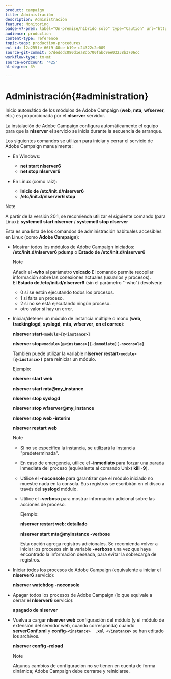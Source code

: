 ```yaml
---
product: campaign
title: Administración
description: Administración
feature: Monitoring
badge-v7-prem: label="On-premise/híbrido solo" type="Caution" url="https://experienceleague.adobe.com/docs/campaign-classic/using/installing-campaign-classic/architecture-and-hosting-models/hosting-models-lp/hosting-models.html?lang=es" tooltip="Se aplica solo a implementaciones On-premise e híbridas"
audience: production
content-type: reference
topic-tags: production-procedures
exl-id: 12a255fe-66f9-40ce-b19e-c24322c2e009
source-git-commit: b7dedddc080d1ea8db700fabc9ee03238b3706cc
workflow-type: tm+mt
source-wordcount: '425'
ht-degree: 3%

---
```


# Administración{#administration}

Inicio automático de los módulos de Adobe Campaign (**web**, **mta**, **wfserver**, etc.) es proporcionada por el **nlserver** servidor.

La instalación de Adobe Campaign configura automáticamente el equipo para que la **nlserver** el servicio se inicia durante la secuencia de arranque.

Los siguientes comandos se utilizan para iniciar y cerrar el servicio de Adobe Campaign manualmente:

* En Windows:

   * **net start nlserver6**
   * **net stop nlserver6**

* En Linux (como raíz):

   * **Inicio de /etc/init.d/nlserver6**
   * **/etc/init.d/nlserver6 stop**

>[!NOTE]
>
>A partir de la versión 20.1, se recomienda utilizar el siguiente comando (para Linux): **systemctl start nlserver** / **systemctl stop nlserver**

Esta es una lista de los comandos de administración habituales accesibles en Linux (como **Adobe Campaign**):

* Mostrar todos los módulos de Adobe Campaign iniciados: **/etc/init.d/nlserver6 pdump** o **Estado de /etc/init.d/nlserver6**

  >[!NOTE]
  >
  >Añadir el **-who** al parámetro **volcado** El comando permite recopilar información sobre las conexiones actuales (usuarios y procesos).\
  >El **Estado de /etc/init.d/nlserver6** (sin el parámetro &quot;-who&quot;) devolverá:
  >
  >    * 0 si se están ejecutando todos los procesos.
  >    * 1 si falta un proceso.
  >    * 2 si no se está ejecutando ningún proceso.
  >    * otro valor si hay un error.
  >

* Iniciar/detener un módulo de instancia múltiple o mono (**web**, **trackinglogd**, **syslogd**, **mta**, **wfserver**, **en el correo**):

  **nlserver start`<module>[@<instance>]`**

  **nlserver stop`<module>[@<instance>][-immediate][-noconsole]`**

  También puede utilizar la variable **nlserver restart`<module>[@<instance>]`** para reiniciar un módulo.

  Ejemplo:

  **nlserver start web**

  **nlserver start mta@my_instance**

  **nlserver stop syslogd**

  **nlserver stop wfserver@my_instance**

  **nlserver stop web -interim**

  **nlserver restart web**

  >[!NOTE]
  >
  >* Si no se especifica la instancia, se utilizará la instancia &quot;predeterminada&quot;.
  >* En caso de emergencia, utilice el **-inmediato** para forzar una parada inmediata del proceso (equivalente al comando Unix) **kill -9**).
  >* Utilice el **-noconsole** para garantizar que el módulo iniciado no muestre nada en la consola. Sus registros se escribirán en el disco a través del **syslogd** módulo.
  >* Utilice el **-verboso** para mostrar información adicional sobre las acciones de proceso.
  >
  >   Ejemplo:
  >
  >   **nlserver restart web: detallado**
  >
  >   **nlserver start mta@myinstance -verbose**
  >
  >   Esta opción agrega registros adicionales. Se recomienda volver a iniciar los procesos sin la variable **-verboso** una vez que haya encontrado la información deseada, para evitar la sobrecarga de registros.

* Iniciar todos los procesos de Adobe Campaign (equivalente a iniciar el **nlserver6** servicio):

  **nlserver watchdog -noconsole**

* Apagar todos los procesos de Adobe Campaign (lo que equivale a cerrar el **nlserver6** servicio):

  **apagado de nlserver**

* Vuelva a cargar **nlserver web** configuración del módulo (y el módulo de extensión del servidor web, cuando corresponda) cuando **serverConf.xml** y **config-`<instance>  .xml </instance>`** se han editado los archivos.

  **nlserver config -reload**

  >[!NOTE]
  >
  >Algunos cambios de configuración no se tienen en cuenta de forma dinámica; Adobe Campaign debe cerrarse y reiniciarse.
